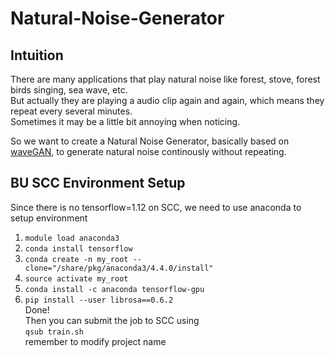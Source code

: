 # Natural-Noise-Generator

## Intuition

There are many applications that play natural noise like forest, stove, forest birds singing, sea wave, etc.  
But actually they are playing a audio clip again and again, which means they repeat every several minutes.  
Sometimes it may be a little bit annoying when noticing.

So we want to create a Natural Noise Generator, basically based on [waveGAN](https://github.com/chrisdonahue/wavegan), to generate natural noise continously without repeating.

## BU SCC Environment Setup
Since there is no tensorflow=1.12 on SCC, we need to use anaconda to setup environment
1. ```module load anaconda3```
2. ```conda install tensorflow```
3. ```conda create -n my_root --clone="/share/pkg/anaconda3/4.4.0/install"```
4. ```source activate my_root```
5. ```conda install -c anaconda tensorflow-gpu```
6. ```pip install --user librosa==0.6.2```  
Done!  
Then you can submit the job to SCC using  
```qsub train.sh```  
remember to modify project name
